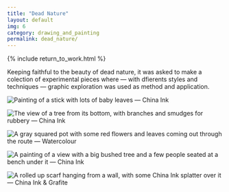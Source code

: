 ```yaml
---
title: "Dead Nature"
layout: default
img: 6
category: drawing_and_painting
permalink: dead_nature/
---
```


{% include return_to_work.html %}

Keeping faithful to the beauty of dead nature, it was asked to make a colection of experimental pieces where — with dfierents styles and techniques — graphic exploration was used as method and application.

![Painting of a stick with lots of baby leaves — China Ink]({{site.baseurl}}/assets/images/6.png "Stuck — done in China Ink")

![The view of a tree from its bottom, with branches and smudges for rubbery — China Ink]({{site.baseurl}}/assets/images/7.png "Sticks — done in China Ink")

![A gray squared pot with some red flowers and leaves coming out through the route — Watercolour]({{site.baseurl}}/assets/images/8.png "Smells like perfume — done in watercolour")

![A painting of a view with a big bushed tree and a few people seated at a bench under it — China Ink]({{site.baseurl}}/assets/images/9.png "Tree with a view — done in China Ink")

![A rolled up scarf hanging from a wall, with some China Ink splatter over it — China Ink & Grafite]({{site.baseurl}}/assets/images/17.png "The forgotten scarf — done in grafite and China Ink")
